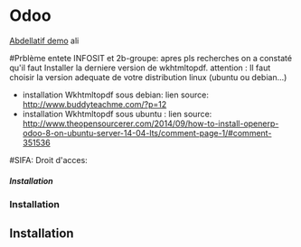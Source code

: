 # Odoo
[Abdellatif demo](https://github.com/abdellatifkarroum/demo)
ali

#Prblème entete INFOSIT et 2b-groupe:
apres pls recherches on a constaté qu'il faut Installer la derniere version de wkhtmltopdf. 
 attention :
  Il faut choisir la version adequate de votre distribution linux (ubuntu ou debian...)
  * installation Wkhtmltopdf sous debian: lien source: http://www.buddyteachme.com/?p=12
  * installation Wkhtmltopdf sous ubuntu : lien source:  http://www.theopensourcerer.com/2014/09/how-to-install-openerp-odoo-8-on-ubuntu-server-14-04-lts/comment-page-1/#comment-351536

#SIFA: Droit d'acces:


##### Installation
### Installation
## Installation 

